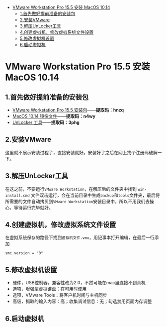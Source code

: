 <!--ts-->
   * [VMware Workstation Pro 15.5 安装 MacOS 10.14](#vmware-workstation-pro-155-安装-macos-1014)
      * [1.首先做好提前准备的安装包](#1首先做好提前准备的安装包)
      * [2.安装VMware](#2安装vmware)
      * [3.解压UnLocker工具](#3解压unlocker工具)
      * [4.创建虚拟机，修改虚拟系统文件设置](#4创建虚拟机修改虚拟系统文件设置)
      * [5.修改虚拟机设置](#5修改虚拟机设置)
      * [6.启动虚拟机](#6启动虚拟机)

<!-- Added by: xufei, at: 2019年11月 3日 星期日 14时58分24秒 CST -->

<!--te-->

# VMware Workstation Pro 15.5 安装 MacOS 10.14

## 1.首先做好提前准备的安装包

* [VMware Workstation Pro 15.5 安装包](https://pan.baidu.com/s/1O5R2CXVqTHs65n9Nkpp90g)——**提取码：hnzq**
* [MacOS 10.14 镜像文件](https://pan.baidu.com/s/1QnGRwCY3pCQ5aF4FctENOQ)——**提取码：n4wy**
* [UnLocker 工具](https://pan.baidu.com/s/19m9NqAFD8IWAGV0HfBCjBw)——**提取码：3phg**

## 2.安装VMware

这里就不展示安装过程了，直接安装就好。安装好了之后在网上找个注册码破解一下。

## 3.解压UnLocker工具

在这之前，不要运行`VMware Workstation`，在解压后的文件夹中找到 `win-install.cmd` 文件双击运行，会在当前目录中生成`backup`和`tools`文件夹，最后将所需要的文件自动拷贝到`VMware Workstation`安装目录中，所以不用我们去操心，等待运行完毕就好。

## 4.创建虚拟机，修改虚拟系统文件设置

在虚拟系统保存的路径下找到`虚拟机文件.vmx`，用记事本打开编辑，在最后一行添加
```
smc.version = "0"
```

## 5.修改虚拟机设置

* 硬件，USB控制器，兼容性改为2.0，不然可能在mac里连接不到真机
* 选项，增强型虚拟键盘：在可用时使用
* 选项，VMware Tools：将客户机时间与主机同步
* 高级，抓取的输入内容：高；收集调试信息：无；勾选禁用页面内存调整

## 6.启动虚拟机
